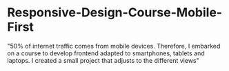 # Responsive-Design-Course-Mobile-First
"50% of internet traffic comes from mobile devices. Therefore, I embarked on a course to develop frontend adapted to smartphones, tablets and laptops. I created a small project that adjusts to the different views"
